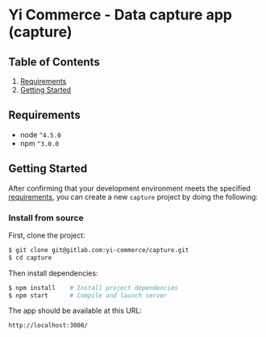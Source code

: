 # Yi Commerce - Data capture app (capture)

## Table of Contents
1. [Requirements](#requirements)
1. [Getting Started](#getting-started)

## Requirements
* node `^4.5.0`
* npm `^3.0.0`

## Getting Started

After confirming that your development environment meets the specified [requirements](#requirements), you can create a new `capture` project by doing the following:

### Install from source

First, clone the project:

```bash
$ git clone git@gitlab.com:yi-commerce/capture.git
$ cd capture
```

Then install dependencies:

```bash
$ npm install    # Install project dependencies
$ npm start      # Compile and launch server
```

The app should be available at this URL:

```universal
http://localhost:3000/
```
